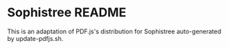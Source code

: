 # Sophistree README

This is an adaptation of PDF.js's distribution for Sophistree auto-generated by update-pdfjs.sh.
